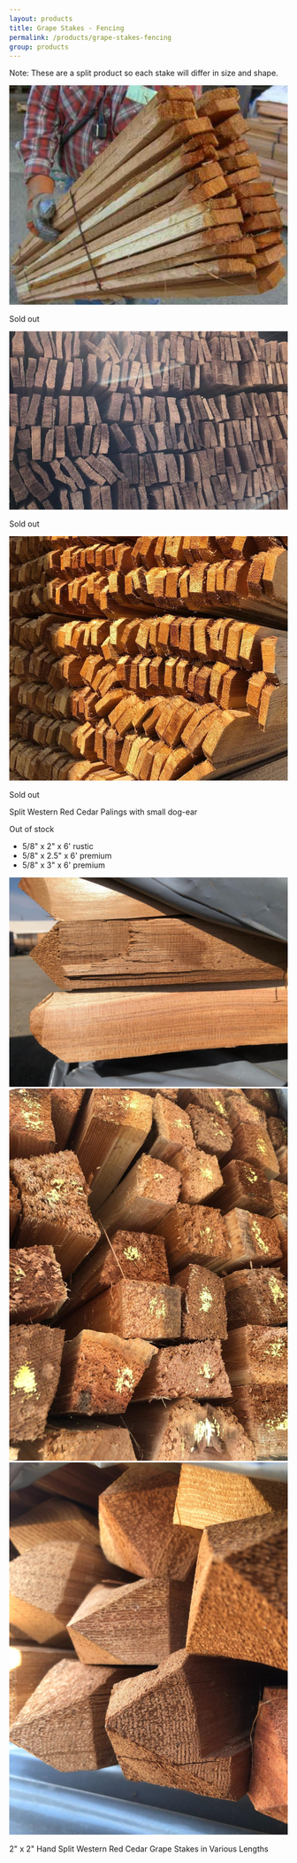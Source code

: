```yaml
---
layout: products
title: Grape Stakes - Fencing
permalink: /products/grape-stakes-fencing
group: products
---
```


<p>
    Note: These are a split product so each stake will differ
    in size and shape.
    <br />
    <div class="overlay-container">
        <img src='/images/2_5inchgrapestakes4.jpg'
                alt='5/2 Inch Grape Stakes'
                class='h200' />
        <div class="overlay">
            <p>Sold out</p>
        </div>
    </div>
    <div class="overlay-container">
        <img src='/images/grapestakePalings1.jpeg'
                alt='Split Western Red Cedar With Point'
                class='h200' />
        <div class="overlay">
            <p>Sold out</p>
        </div>
    </div>
    <div class="overlay-container">
        <img src='/images/grapestakePalings2.jpeg'
                alt='Split Western Red Cedar With Point'
                class='h200' />
        <div class="overlay">
            <p>Sold out</p>
        </div>
    </div>

</p>

<p>Split Western Red Cedar Palings with small dog-ear</p>
<p class="warning-text">Out of stock</p>
<ul class='products'>
    <li>5/8" x 2" x 6' rustic</li>
    <li>5/8" x 2.5" x 6' premium</li>
    <li>5/8" x 3" x 6' premium</li>
</ul>
<a href='/images/fencing-2022-1.jpeg'
        rel='lightbox'>
    <img src='/images/fencing-2022-1.jpeg'
            alt='Fencing'
            class='h200' />
</a>
<a href='/images/fencing-2022-2.jpeg' rel='lightbox'>
        <img src='/images/fencing-2022-2.jpeg'
                alt='Fencing'
                class='h200' />
    </a>
<a href='/images/fencing-2022-3.jpeg'
        rel='lightbox'>
    <img src='/images/fencing-2022-3.jpeg'
            alt='Fencing'
            class='h200' />
</a>


<p>
    2" x 2" Hand Split Western Red Cedar Grape Stakes in Various Lengths
</p>
